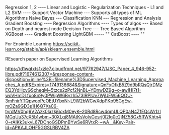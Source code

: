 Regression 1, 2 ---- Linear and Logistic - Regularization Techniques - L1 and L2
SVM            ---- Support Vector Machine --- Supports all types of ML Algorithms
Naive Bayes    --- Classification
KNN          --- Regression and Analysis
Gradient Boosting      ---- Regression
Algorithms       ---- Types of algos --- Based on Depth and nearest node
Decision Tree    --- Tree Based Algorithm
XGBoost        ---- Gradient Boosting
LightGBM      -----    ""
CatBoost       ----    ""


For Ensimble Learning
https://scikit-learn.org/stable/api/sklearn.ensemble.html

REsearch paper on Supervised Learning Algorithms

https://d1wqtxts1xzle7.cloudfront.net/97762947/IJSC_Paper_4_946-952-libre.pdf?1674612307=&response-content-disposition=inline%3B+filename%3DSupervised_Machine_Learning_Approaches_A.pdf&Expires=1749136684&Signature=QnFxOfkB5Z9d9bRQsQjrDMzEQ3YdHcvGScheqM~5tzcs2zPcf2NnBL~YDnwDZ9g~o-awIHI7t1-woVHmDLfuo8n9y0PWipW6Byzh5Z3IRPlUv7WjUEW56QOU-3mFnirYTQpwooPeOEtUYbxN~L9W2bWCwXdpPKp95GgEw-mOZa9GD3s1H6Q7Xa06-tyrdMV0hq9V2Azk0Iazkj6oxM0eyK~20Rd8Rcw4qmULQP0aN4ZfEQcWr1zlMGqUu37cX5b1wbm~30XLqj8MAtKsVoIyCesrj0l2Ig0e2jNZ58Gx5RWKhtn40~rAIKk3ukvL67DOnoGSDPmBYwSe6RVtxR-~wA__&Key-Pair-Id=APKAJLOHF5GGSLRBV4ZA


